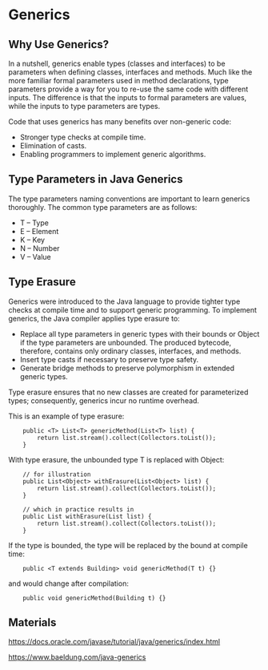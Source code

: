 # Generics

## Why Use Generics?
In a nutshell, generics enable types (classes and interfaces) to be parameters when defining classes, interfaces and
methods. Much like the more familiar formal parameters used in method declarations, type parameters provide a way for
you to re-use the same code with different inputs. The difference is that the inputs to formal parameters are values,
while the inputs to type parameters are types.

Code that uses generics has many benefits over non-generic code:

- Stronger type checks at compile time.
- Elimination of casts.
- Enabling programmers to implement generic algorithms.

## Type Parameters in Java Generics
The type parameters naming conventions are important to learn generics thoroughly. The common type parameters are as
follows:

- T – Type
- E – Element
- K – Key
- N – Number
- V – Value

## Type Erasure
Generics were introduced to the Java language to provide tighter type checks at compile time and to support generic
programming. To implement generics, the Java compiler applies type erasure to:

- Replace all type parameters in generic types with their bounds or Object if the type parameters are unbounded. The
produced bytecode, therefore, contains only ordinary classes, interfaces, and methods.
- Insert type casts if necessary to preserve type safety.
- Generate bridge methods to preserve polymorphism in extended generic types.

Type erasure ensures that no new classes are created for parameterized types; consequently, generics incur no runtime
overhead.

This is an example of type erasure:
```
    public <T> List<T> genericMethod(List<T> list) {
        return list.stream().collect(Collectors.toList());
    }
```

With type erasure, the unbounded type T is replaced with Object:
```
    // for illustration
    public List<Object> withErasure(List<Object> list) {
        return list.stream().collect(Collectors.toList());
    }
    
    // which in practice results in
    public List withErasure(List list) {
        return list.stream().collect(Collectors.toList());
    }
```

If the type is bounded, the type will be replaced by the bound at compile time:
```
    public <T extends Building> void genericMethod(T t) {}
```

and would change after compilation:
```
    public void genericMethod(Building t) {}
```

## Materials
<https://docs.oracle.com/javase/tutorial/java/generics/index.html>

<https://www.baeldung.com/java-generics>
###
